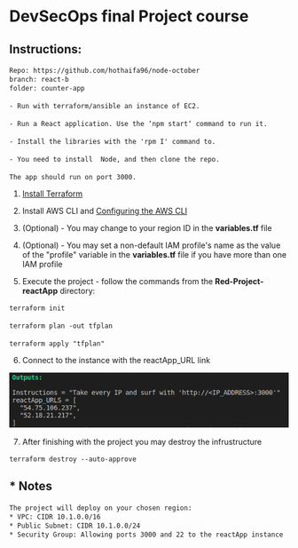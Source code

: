 # DevSecOps final Project course

## Instructions:
```
Repo: https://github.com/hothaifa96/node-october
branch: react-b
folder: counter-app

- Run with terraform/ansible an instance of EC2.

- Run a React application. Use the ‘npm start‘ command to run it.

- Install the libraries with the 'rpm I' command to.

- You need to install  Node, and then clone the repo.

The app should run on port 3000.

```

1. [Install Terraform](https://developer.hashicorp.com/terraform/tutorials/aws-get-started/install-cli)

2. Install AWS CLI and [Configuring the AWS CLI](https://docs.aws.amazon.com/cli/latest/userguide/cli-chap-configure.html)

3. (Optional) - You may change to your region ID in the **variables.tf** file

4. (Optional) - You may set a non-default IAM profile's name as the value of the "profile" variable in the **variables.tf** file if you have more than one IAM profile

5. Execute the project - follow the commands from the **Red-Project-reactApp** directory:
```
terraform init

terraform plan -out tfplan

terraform apply "tfplan"
```

6. Connect to the instance with the reactApp_URL link

![Kiku](pic/Link-Instructions.png)

7. After finishing with the project you may destroy the infrustructure 
```
terraform destroy --auto-approve
```


## * Notes
```
The project will deploy on your chosen region:
* VPC: CIDR 10.1.0.0/16
* Public Subnet: CIDR 10.1.0.0/24
* Security Group: Allowing ports 3000 and 22 to the reactApp instance
```